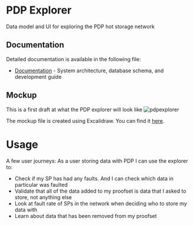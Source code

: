 # PDP Explorer

Data model and UI for exploring the PDP hot storage network

## Documentation

Detailed documentation is available in the following file:

- [Documentation](docs/README.md) - System architecture, database schema, and development guide

## Mockup

This is a first draft at what the PDP explorer will look like ![pdpexplorer](https://github.com/user-attachments/assets/e0595422-fa77-490b-ab57-0c9516ea5d8a)

The mockup file is created using Excalidraw. You can find it [here](https://github.com/FilOzone/pdp-explorer/blob/main/assets/pdp-explorer-mockups.excalidraw).

# Usage

A few user journeys:
As a user storing data with PDP I can use the explorer to:

- Check if my SP has had any faults. And I can check which data in particular was faulted
- Validate that all of the data added to my proofset is data that I asked to store, not anything else
- Look at fault rate of SPs in the network when deciding who to store my data with
- Learn about data that has been removed from my proofset
